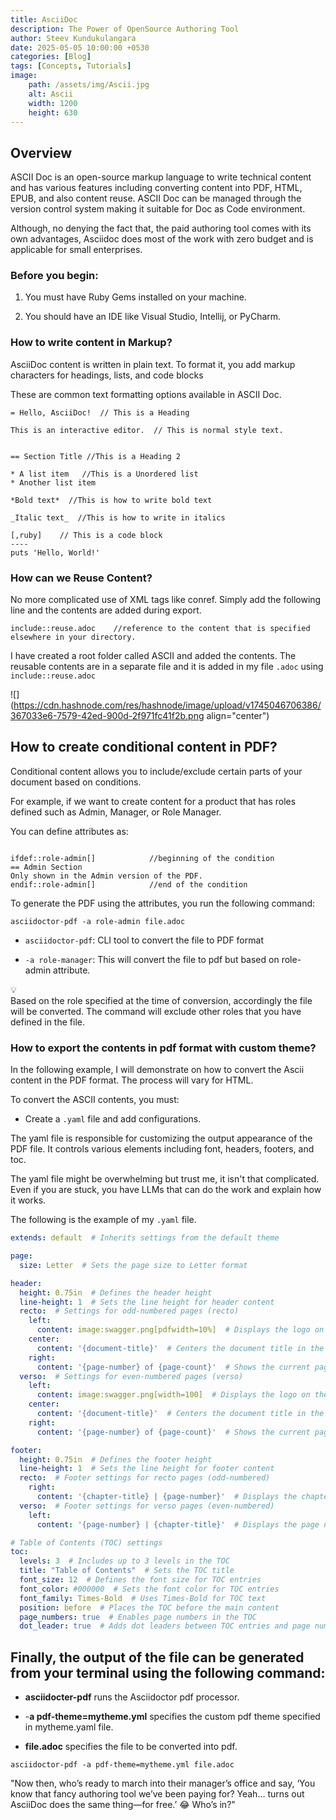 ```yaml
---
title: AsciiDoc
description: The Power of OpenSource Authoring Tool
author: Steev Kundukulangara
date: 2025-05-05 10:00:00 +0530
categories: [Blog]
tags: [Concepts, Tutorials]
image: 
    path: /assets/img/Ascii.jpg
    alt: Ascii
    width: 1200
    height: 630
---
```


## Overview

ASCII Doc is an open-source markup language to write technical content and has various features including converting content into PDF, HTML, EPUB, and also content reuse. ASCII Doc can be managed through the version control system making it suitable for Doc as Code environment.

Although, no denying the fact that, the paid authoring tool comes with its own advantages, Asciidoc does most of the work with zero budget and is applicable for small enterprises.

### **Before you begin:**

1. You must have Ruby Gems installed on your machine.
    
2. You should have an IDE like Visual Studio, Intellij, or PyCharm.
    

### **How to write content in Markup?**

AsciiDoc content is written in plain text. To format it, you add markup characters for headings, lists, and code blocks

These are common text formatting options available in ASCII Doc.

```text
= Hello, AsciiDoc!  // This is a Heading

This is an interactive editor.  // This is normal style text.


== Section Title //This is a Heading 2

* A list item   //This is a Unordered list
* Another list item

*Bold text*  //This is how to write bold text

_Italic text_  //This is how to write in italics

[,ruby]    // This is a code block
----
puts 'Hello, World!'
```

### **How can we Reuse Content?**

No more complicated use of XML tags like conref. Simply add the following line and the contents are added during export.

```text
include::reuse.adoc    //reference to the content that is specified elsewhere in your directory.
```

I have created a root folder called ASCII and added the contents. The reusable contents are in a separate file and it is added in my file `.adoc` using `include::reuse.adoc`

![](https://cdn.hashnode.com/res/hashnode/image/upload/v1745046706386/367033e6-7579-42ed-900d-2f971fc41f2b.png align="center")

## How to create conditional content in PDF?

Conditional content allows you to include/exclude certain parts of your document based on conditions.

For example, if we want to create content for a product that has roles defined such as Admin, Manager, or Role Manager.

You can define attributes as:

```text

ifdef::role-admin[]            //beginning of the condition
== Admin Section
Only shown in the Admin version of the PDF.
endif::role-admin[]            //end of the condition

```

To generate the PDF using the attributes, you run the following command:

```
asciidoctor-pdf -a role-admin file.adoc
```

* `asciidoctor-pdf`: CLI tool to convert the file to PDF format
    
* `-a role-manager`: This will convert the file to pdf but based on role-admin attribute.
    

<div data-node-type="callout">
<div data-node-type="callout-emoji">💡</div>
<div data-node-type="callout-text">Based on the role specified at the time of conversion, accordingly the file will be converted. The command will exclude other roles that you have defined in the file.</div>
</div>

### **How to export the contents in pdf format with custom theme?**

In the following example, I will demonstrate on how to convert the Ascii content in the PDF format. The process will vary for HTML.

To convert the ASCII contents, you must:

* Create a `.yaml` file and add configurations.
    

The yaml file is responsible for customizing the output appearance of the PDF file. It controls various elements including font, headers, footers, and toc.

The yaml file might be overwhelming but trust me, it isn't that complicated. Even if you are stuck, you have LLMs that can do the work and explain how it works.

The following is the example of my `.yaml` file.

```yaml
extends: default  # Inherits settings from the default theme

page:
  size: Letter  # Sets the page size to Letter format

header:
  height: 0.75in  # Defines the header height
  line-height: 1  # Sets the line height for header content
  recto:  # Settings for odd-numbered pages (recto)
    left:
      content: image:swagger.png[pdfwidth=10%]  # Displays the logo on the left
    center:
      content: '{document-title}'  # Centers the document title in the header
    right:
      content: '{page-number} of {page-count}'  # Shows the current page and total page count
  verso:  # Settings for even-numbered pages (verso)
    left:
      content: image:swagger.png[width=100]  # Displays the logo on the left for verso pages
    center:
      content: '{document-title}'  # Centers the document title in the header
    right:
      content: '{page-number} of {page-count}'  # Shows the current page and total page count

footer:
  height: 0.75in  # Defines the footer height
  line-height: 1  # Sets the line height for footer content
  recto:  # Footer settings for recto pages (odd-numbered)
    right:
      content: '{chapter-title} | {page-number}'  # Displays the chapter title and page number on the right
  verso:  # Footer settings for verso pages (even-numbered)
    left:
      content: '{page-number} | {chapter-title}'  # Displays the page number and chapter title on the left

# Table of Contents (TOC) settings
toc:
  levels: 3  # Includes up to 3 levels in the TOC
  title: "Table of Contents"  # Sets the TOC title
  font_size: 12  # Defines the font size for TOC entries
  font_color: #000000  # Sets the font color for TOC entries
  font_family: Times-Bold  # Uses Times-Bold for TOC text
  position: before  # Places the TOC before the main content
  page_numbers: true  # Enables page numbers in the TOC
  dot_leader: true  # Adds dot leaders between TOC entries and page numbers
```

## Finally, the output of the file can be generated from your terminal using the following command:

* **asciidocter-pdf** runs the Asciidoctor pdf processor.
    
* \-**a pdf-theme=mytheme.yml** specifies the custom pdf theme specified in mytheme.yaml file.
    
* **file.adoc** specifies the file to be converted into pdf.
    

```
asciidoctor-pdf -a pdf-theme=mytheme.yml file.adoc
```

"Now then, who’s ready to march into their manager’s office and say, ‘You know that fancy authoring tool we’ve been paying for? Yeah… turns out AsciiDoc does the same thing—for free.’ 😂 Who’s in?"